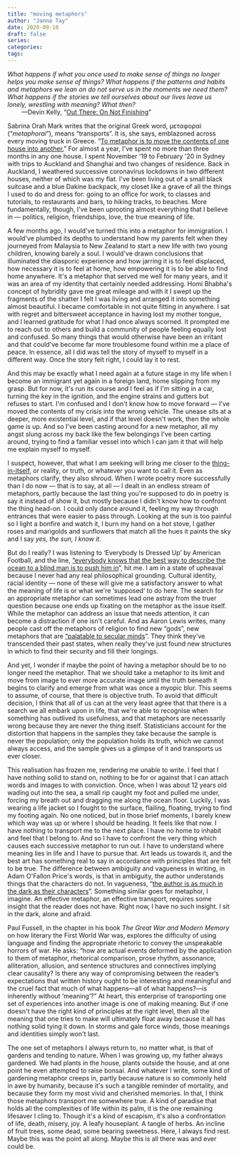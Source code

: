 ```yaml
---
title: "moving metaphors"
author: "Janna Tay"
date: 2020-09-10
draft: false
series:
categories:
tags: 
---
```


*What happens if what you once used to make sense of things no longer helps you make sense of things? What happens if the patterns and habits and metaphors we lean on do not serve us in the moments we need them? What happens if the stories we tell ourselves about our lives leave us lonely, wrestling with meaning? What then?*  
&nbsp;&nbsp;&nbsp;&nbsp;&nbsp;&nbsp;&nbsp;&nbsp;—Devin Kelly, “[Out There: On Not Finishing](https://longreads.com/2020/09/08/out-there-on-not-finishing/)”


Sabrina Orah Mark writes that the original Greek word, μεταφοραί (“*metaphorai*”), means “transports”. It is, she says, emblazoned across every moving truck in Greece. “[To metaphor is to move the contents of one house into another.](https://www.poetryfoundation.org/harriet/2020/08/metaphor-hotline-support-network)” For almost a year, I've spent no more than three months in any one house. I spent November '19 to February '20 in Sydney with trips to Auckland and Shanghai and two changes of residence. Back in Auckland, I weathered successive coronavirus lockdowns in two different houses, neither of which was my flat. I've been living out of a small black suitcase and a blue Dakine backpack, my closet like a grave of all the things I used to do and dress for: going to an office for work, to classes and tutorials, to restaurants and bars, to hiking tracks, to beaches. More fundamentally, though, I've been uprooting almost everything that I believe in — politics, religion, friendships, love, the true meaning of life.

A few months ago, I would've turned this into a metaphor for immigration. I would've plumbed its depths to understand how my parents felt when they journeyed from Malaysia to New Zealand to start a new life with two young children, knowing barely a soul. I would've drawn conclusions that illuminated the diasporic experience and how jarring it is to feel displaced, how necessary it is to feel at home, how empowering it is to be able to find home anywhere. It's a metaphor that served me well for many years, and it was an area of my identity that certainly needed addressing. Homi Bhabha's concept of hybridity gave me great mileage and with it I swept up the fragments of the shatter I felt I was living and arranged it into something almost beautiful. I became comfortable in not quite fitting in anywhere. I sat with regret and bittersweet acceptance in having lost my mother tongue, and I learned gratitude for what I had once always scorned. It prompted me to reach out to others and build a community of people feeling equally lost and confused. So many things that would otherwise have been an irritant and that could've become far more troublesome found within me a place of peace. In essence, all I did was tell the story of myself to myself in a different way. Once the story felt right, I could lay it to rest.

And this may be exactly what I need again at a future stage in my life when I become an immigrant yet again in a foreign land, home slipping from my grasp. But for now, it's run its course and I feel as if I'm sitting in a car, turning the key in the ignition, and the engine strains and gutters but refuses to start. I'm confused and I don't know how to move forward — I've moved the contents of my crisis into the wrong vehicle. The unease sits at a deeper, more existential level, and if that level doesn't work, then the whole game is up. And so I've been casting around for a new metaphor, all my angst slung across my back like the few belongings I've been carting around, trying to find a familiar vessel into which I can jam it that will help me explain myself to myself.

I suspect, however, that what I am seeking will bring me closer to the [thing-in-itself](https://philosophynow.org/issues/31/Kant_and_the_Thing_in_Itself), or reality, or truth, or whatever you want to call it. Even as metaphors clarify, they also shroud. When I wrote poetry more successfully than I do now — that is to say, at all — I dealt in an endless stream of metaphors, partly because the last thing you're supposed to do in poetry is say it instead of show it, but mostly because I didn't know how to confront the thing head-on. I could only dance around it, feeling my way through entrances that were easier to pass through. Looking at the sun is too painful so I light a bonfire and watch it, I burn my hand on a hot stove, I gather roses and marigolds and sunflowers that match all the hues it paints the sky and I say *yes, the sun, I know it*.

But do I really? I was listening to ‘Everybody Is Dressed Up’ by American Football, and the line, [“everybody knows that the best way to describe the ocean to a blind man is to push him in](https://www.youtube.com/watch?v=4k7G20lYwQQ)”, hit me. I am in a state of upheaval because I never had any real philosophical grounding. Cultural identity, racial identity — none of these will give me a satisfactory answer to what the meaning of life is or what we're ‘supposed’ to do here. The search for an appropriate metaphor can sometimes lead one astray from the truer question because one ends up fixating on the metaphor as the issue itself. While the metaphor can address an issue that needs attention, it can become a distraction if one isn't careful. And as Aaron Lewis writes, many people cast off the metaphors of religion to find new “gods”, new metaphors that are [“palatable to secular minds](https://aaronzlewis.com/blog/2019/07/25/metaphors-we-believe-by/)”. They think they've transcended their past states, when really they've just found new structures in which to find their security and fill their longings.

And yet, I wonder if maybe the point of having a metaphor should be to no longer need the metaphor. That we should take a metaphor to its limit and move from image to ever more accurate image until the truth beneath it begins to clarify and emerge from what was once a myopic blur. This seems to assume, of course, that there is objective truth. To avoid that difficult decision, I think that all of us can at the very least agree that that there is a search we all embark upon in life, that we're able to recognise when something has outlived its usefulness, and that metaphors are necessarily wrong because they are never the thing itself. Statisticians account for the distortion that happens in the samples they take because the sample is never the population; only the population holds its truth, which we cannot always access, and the sample gives us a glimpse of it and transports us ever closer.

This realisation has frozen me, rendering me unable to write. I feel that I have nothing solid to stand on, nothing to be for or against that I can attach words and images to with conviction. Once, when I was about 12 years old wading out into the sea, a small rip caught my foot and pulled me under, forcing my breath out and dragging me along the ocean floor. Luckily, I was wearing a life jacket so I fought to the surface, flailing, floating, trying to find my footing again. No one noticed, but in those brief moments, I barely knew which way was up or where I should be heading. It feels like that now. I have nothing to transport me to the next place. I have no home to inhabit and feel that I belong to. And so I have to confront the very thing which causes each successive metaphor to run out. I have to understand where meaning lies in life and I have to pursue that. Art leads us towards it, and the best art has something real to say in accordance with principles that are felt to be true. The difference between ambiguity and vagueness in writing, in Adam O'Fallon Price's words, is that in ambiguity, the author understands things that the characters do not. In vagueness, “[the author is as much in the dark as their characters](https://twitter.com/AdamOPrice/status/1298992394256265217)”. Something similar goes for metaphor, I imagine. An effective metaphor, an effective transport, requires some insight that the reader does not have. Right now, I have no such insight. I sit in the dark, alone and afraid.

Paul Fussell, in the chapter in his book *The Great War and Modern Memory* on how literary the First World War was, explores the difficulty of using language and finding the appropriate rhetoric to convey the unspeakable horrors of war. He asks: “how are actual events deformed by the application to them of metaphor, rhetorical comparison, prose rhythm, assonance, alliteration, allusion, and sentence structures and connectives implying clear causality? Is there any way of compromising between the reader‘s expectations that written history ought to be interesting and meaningful and the cruel fact that much of what happens—all of what happens?—is inherently without ‘meaning’?” At heart, this enterprise of transporting one set of experiences into another image is one of making meaning. But if one doesn't have the right kind of principles at the right level, then all the meaning that one tries to make will ultimately float away because it all has nothing solid tying it down. In storms and gale force winds, those meanings and identities simply won't last.

The one set of metaphors I always return to, no matter what, is that of gardens and tending to nature. When I was growing up, my father always gardened. We had plants in the house, plants outside the house, and at one point he even attempted to raise bonsai. And whatever I write, some kind of gardening metaphor creeps in, partly because nature is so commonly held in awe by humanity, because it's such a tangible reminder of mortality, and because they form my most vivid and cherished memories. In that, I think those metaphors transport me somewhere true. A kind of paradise that holds all the complexities of life within its palm, it is the one remaining lifesaver I cling to. Though it's a kind of escapism, it's also a confrontation of life, death, misery, joy. A leafy houseplant. A tangle of herbs. An incline of fruit trees, some dead, some bearing sweetness. Here, I always find rest. Maybe this was the point all along. Maybe this is all there was and ever could be.
